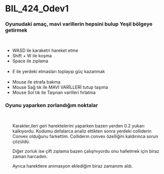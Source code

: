 # BIL_424_Odev1

<h3>Oyunudaki amaç, mavi varillerin hepsini bulup Yeşil bölgeye getirmek</h3></br>
<ul>
 <li>WASD ile karaketri hareket etme</li>
 <li>Shift + W ile koşma</li>
 <li>Space ile zıplama</li></br>
	
 <li>E ile yerdeki elmasları toplayıp güç kazanmak</li></br>

 <li>Mouse ile etrafa bakma</li>
 <li>Mouse Sağ tık ile MAVİ VARİLLERİ tutup taşıma</li>
 <li>Mouse Sol tık ile Taşınan varilleri fırlatma</li>
</ul>

<h3>Oyunu yaparken zorlandığım noktalar</h3></br>
<ul>
 <p>Karakter,ileri geri harektelerini yaparken bazen yerden 0.2 yukarı kalkıyordu. Kodumu defalarca analiz ettikten sonra yerdeki colliderin Convex olduğunu farkettim. Colliderın convex özelliğini kaldırınca sorun çözüldü.</p>
<p>Diğer zorluk ise çift zıplama bazen çalışmıyordu onu halletmek için biraz zaman harcadım.</p>
<p> Ayrıca harektlere animasyon eklediğim biraz zamanımı aldı.</p>
</ul>
